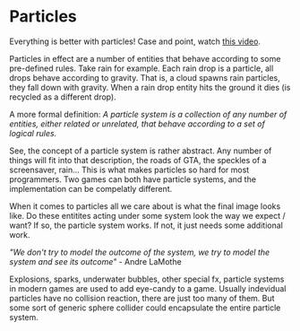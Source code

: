 # Particles

Everything is better with particles! Case and point, watch [this video](https://www.youtube.com/watch?v=VfDyFucRbw8). 

Particles in effect are a number of entities that behave according to some pre-defined rules. Take rain for example. Each rain drop is a particle, all drops behave according to gravity. That is, a cloud spawns rain particles, they fall down with gravity. When a rain drop entity hits the ground it dies (is recycled as a different drop).

A more formal definition: _A particle system is a collection of any number of entities, either related or unrelated, that behave according to a set of logical rules._

See, the concept of a particle system is rather abstract. Any number of things will fit into that description, the roads of GTA, the speckles of a screensaver, rain... This is what makes particles so hard for most programmers. Two games can both have particle systems, and the implementation can be compelatly different. 

When it comes to particles all we care about is what the final image looks like. Do these entitites acting under some system look the way we expect / want? If so, the particle system works. If not, it just needs some additional work.

_"We don't try to model the outcome of the system, we try to model the system and see its outcome"_ - Andre LaMothe

Explosions, sparks, underwater bubbles, other special fx, particle systems in modern games are used to add eye-candy to a game. Usually indevidual particles have no collision reaction, there are just too many of them. But some sort of generic sphere collider could encapsulate the entire particle system.